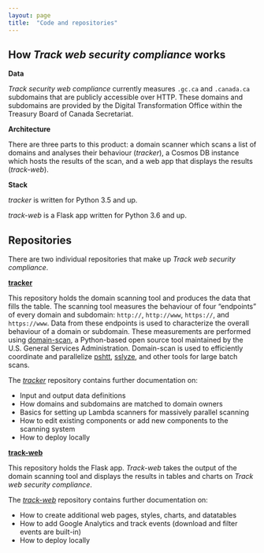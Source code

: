 ```yaml
---
layout: page
title:  "Code and repositories"
---
```


## How *Track web security compliance* works

**Data**

*Track security web compliance* currently measures `.gc.ca` and `.canada.ca` subdomains that are publicly accessible over HTTP. These domains and subdomains are provided by the Digital Transformation Office within the Treasury Board of Canada Secretariat.

**Architecture**

There are three parts to this product: a domain scanner which scans a list of domains and analyses their behaviour (*tracker*), a Cosmos DB instance which hosts the results of the scan, and a web app that displays the results (*track-web*).

**Stack**

*tracker* is written for Python 3.5 and up.

*track-web* is a Flask app written for Python 3.6 and up.

## Repositories

There are two individual repositories that make up *Track web security compliance*.

**[tracker](https://github.com/cds-snc/tracker)**

This repository holds the domain scanning tool and produces the data that fills the table. The scanning tool measures the behaviour of four “endpoints” of every domain and subdomain: `http://`, `http://www`, `https://`, and `https://www`. Data from these endpoints is used to characterize the overall behaviour of a domain or subdomain. These measurements are performed using [domain-scan](https://github.com/18F/domain-scan), a Python-based open source tool maintained by the U.S. General Services Administration. Domain-scan is used to efficiently coordinate and parallelize [pshtt](https://github.com/dhs-ncats/pshtt), [sslyze](https://github.com/nabla-c0d3/sslyze), and other tools for large batch scans.

The *[tracker](https://github.com/cds-snc/tracker/tree/master/docs)* repository contains further documentation on:
* Input and output data definitions
* How domains and subdomains are matched to domain owners
* Basics for setting up Lambda scanners for massively parallel scanning
* How to edit existing components or add new components to the scanning system
* How to deploy locally

**[track-web](https://github.com/cds-snc/track-web)**

This repository holds the Flask app. *Track-web* takes the output of the domain scanning tool and displays the results in tables and charts on *Track web security compliance*.

The *[track-web](https://github.com/cds-snc/track-web/tree/master/docs)* repository contains further documentation on:

* How to create additional web pages, styles, charts, and datatables
* How to add Google Analytics and track events (download and filter events are built-in)
* How to deploy locally
